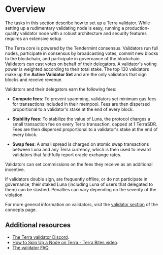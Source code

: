# Overview

The tasks in this section describe how to set up a Terra validator. While setting up a rudimentary validating node is easy, running a production-quality validator node with a robust architecture and security features requires an extensive setup.

The Terra core is powered by the Tendermint consensus. Validators run full nodes, participate in consensus by broadcasting votes, commit new blocks to the blockchain, and participate in governance of the blockchain. Validators can cast votes on behalf of their delegators. A validator's voting power is weighted according to their total stake. The top 130 validators make up the **Active Validator Set** and are the only validators that sign blocks and receive revenue.

Validators and their delegators earn the following fees:

- **Compute fees**: To prevent spamming, validators set minimum gas fees for transactions included in their mempool. Fees are then dispersed proportional to a validator's stake at the end of every block.

- **Stability fees**: To stabilize the value of Luna, the protocol charges a small transaction fee on every Terra transaction, capped at 1 TerraSDR. Fees are then dispersed proportional to a validator's stake at the end of every block.

- **Swap fees**: A small spread is charged on atomic swap transactions between Luna and any Terra currency, which is then used to reward validators that faithfully report oracle exchange rates.

Validators can set commissions on the fees they receive as an additional incentive.

If validators double sign, are frequently offline, or do not participate in governance, their staked Luna (including Luna of users that delegated to them) can be slashed. Penalties can vary depending on the severity of the violation.

For more general information on validators, visit the [validator section](/Concepts/Protocol.md#validators) of the concepts page.

## Additional resources

- [The Terra validator Discord](https://discord.com/invite/xfZK6RMFFx).
- [How to Spin Up a Node on Terra - Terra Bites video](https://www.youtube.com/watch?v=2lKAvltKX6w&ab_channel=TerraBites).
- [The validator FAQ](./faq.md)
